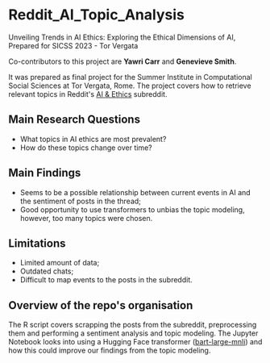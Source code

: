 # Reddit_AI_Topic_Analysis
Unveiling Trends in AI Ethics: Exploring the Ethical Dimensions of AI, Prepared for SICSS 2023 - Tor Vergata

Co-contributors to this project are **Yawri Carr** and **Genevieve Smith**.

It was prepared as final project for the Summer Institute in Computational Social Sciences at Tor Vergata, Rome.
The project covers how to retrieve relevant topics in Reddit's [AI & Ethics](https://www.reddit.com/r/AIethics/) subreddit.

## Main Research Questions
- What topics in AI ethics are most prevalent?
- How do these topics change over time?

## Main Findings
- Seems to be a possible relationship between current events in AI and the sentiment of posts in the thread;
- Good opportunity to use transformers to unbias the topic modeling, however, too many topics were chosen.
  
## Limitations
- Limited amount of data;
- Outdated chats;
- Difficult to map events to the posts in the subreddit.

## Overview of the repo's organisation
The R script covers scrapping the posts from the subreddit, preprocessing them and performing a sentiment analysis and topic modeling.
The Jupyter Notebook looks into using a Hugging Face transformer ([bart-large-mnli](https://huggingface.co/facebook/bart-large-mnli)) and how this could improve our findings from the topic modeling.


